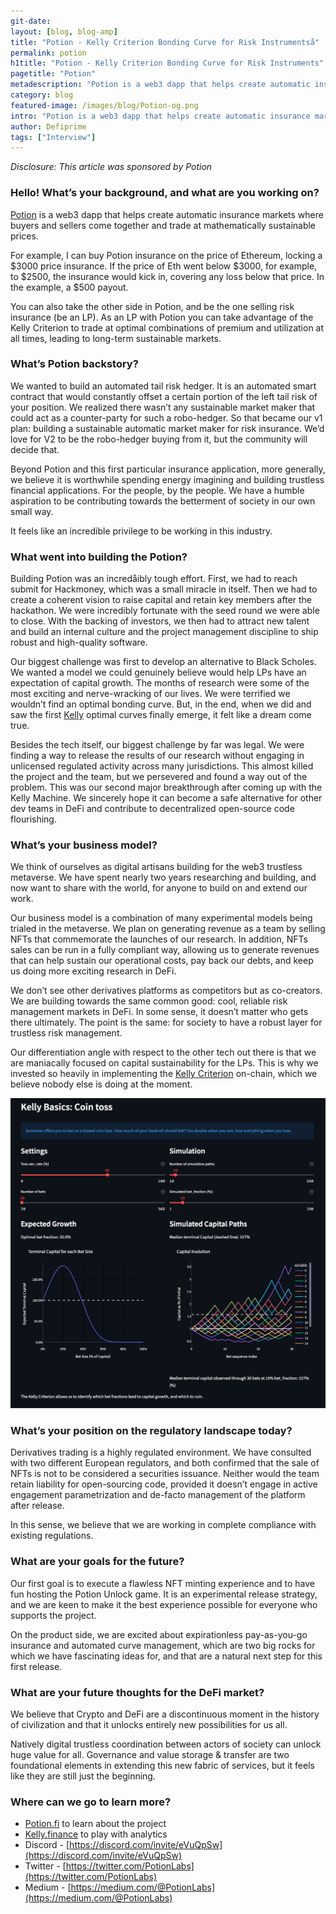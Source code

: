 ```yaml
---
git-date:
layout: [blog, blog-amp]
title: "Potion - Kelly Criterion Bonding Curve for Risk Instrumentså"
permalink: potion
h1title: "Potion - Kelly Criterion Bonding Curve for Risk Instruments"
pagetitle: "Potion"
metadescription: "Potion is a web3 dapp that helps create automatic insurance markets where buyers and sellers come together and trade at mathematically sustainable prices"
category: blog
featured-image: /images/blog/Potion-og.png
intro: "Potion is a web3 dapp that helps create automatic insurance markets where buyers and sellers come together and trade at mathematically sustainable prices"
author: Defiprime
tags: ["Interview"]
---
```


_Disclosure: This article was sponsored by Potion_

### Hello! What’s your background, and what are you working on?

[Potion](https://potion.fi/) is a web3 dapp that helps create automatic insurance markets where buyers and sellers come together and trade at mathematically sustainable prices.

For example, I can buy Potion insurance on the price of Ethereum, locking a $3000 price insurance. If the price of Eth went below $3000, for example, to $2500, the insurance would kick in, covering any loss below that price. In the example, a $500 payout.

You can also take the other side in Potion, and be the one selling risk insurance (be an LP). As an LP with Potion you can take advantage of the Kelly Criterion to trade at optimal combinations of premium and utilization at all times, leading to long-term sustainable markets.

### What’s Potion backstory?

We wanted to build an automated tail risk hedger. It is an automated smart contract that would constantly offset a certain portion of the left tail risk of your position. We realized there wasn’t any sustainable market maker that could act as a counter-party for such a robo-hedger. So that became our v1 plan: building a sustainable automatic market maker for risk insurance. We’d love for V2 to be the robo-hedger buying from it, but the community will decide that.

Beyond Potion and this first particular insurance application, more generally, we believe it is worthwhile spending energy imagining and building trustless financial applications. For the people, by the people. We have a humble aspiration to be contributing towards the betterment of society in our own small way.

It feels like an incredible privilege to be working in this industry.

### What went into building the Potion?

Building Potion was an incredåibly tough effort. First, we had to reach submit for Hackmoney, which was a small miracle in itself. Then we had to create a coherent vision to raise capital and retain key members after the hackathon. We were incredibly fortunate with the seed round we were able to close. With the backing of investors, we then had to attract new talent and build an internal culture and the project management discipline to ship robust and high-quality software.

Our biggest challenge was first to develop an alternative to Black Scholes. We wanted a model we could genuinely believe would help LPs have an expectation of capital growth. The months of research were some of the most exciting and nerve-wracking of our lives. We were terrified we wouldn’t find an optimal bonding curve. But, in the end, when we did and saw the first [Kelly](https://kelly.finance/) optimal curves finally emerge, it felt like a dream come true.

Besides the tech itself, our biggest challenge by far was legal. We were finding a way to release the results of our research without engaging in unlicensed regulated activity across many jurisdictions. This almost killed the project and the team, but we persevered and found a way out of the problem. This was our second major breakthrough after coming up with the Kelly Machine. We sincerely hope it can become a safe alternative for other dev teams in DeFi and contribute to decentralized open-source code flourishing.

### What’s your business model?

We think of ourselves as digital artisans building for the web3 trustless metaverse. We have spent nearly two years researching and building, and now want to share with the world, for anyone to build on and extend our work.

Our business model is a combination of many experimental models being trialed in the metaverse. We plan on generating revenue as a team by selling NFTs that commemorate the launches of our research. In addition, NFTs sales can be run in a fully compliant way, allowing us to generate revenues that can help sustain our operational costs, pay back our debts, and keep us doing more exciting research in DeFi.

We don’t see other derivatives platforms as competitors but as co-creators. We are building towards the same common good: cool, reliable risk management markets in DeFi. In some sense, it doesn’t matter who gets there ultimately. The point is the same: for society to have a robust layer for trustless risk management.

Our differentiation angle with respect to the other tech out there is that we are maniacally focused on capital sustainability for the LPs. This is why we invested so heavily in implementing the [Kelly Criterion](https://academy.kelly.finance/) on-chain, which we believe nobody else is doing at the moment.

![](/images/blog/KellyCriterionforOptionPricing.png)

### What’s your position on the regulatory landscape today?

Derivatives trading is a highly regulated environment. We have consulted with two different European regulators, and both confirmed that the sale of NFTs is not to be considered a securities issuance. Neither would the team retain liability for open-sourcing code, provided it doesn’t engage in active engagement parametrization and de-facto management of the platform after release.

In this sense, we believe that we are working in complete compliance with existing regulations.

### What are your goals for the future?

Our first goal is to execute a flawless NFT minting experience and to have fun hosting the Potion Unlock game. It is an experimental release strategy, and we are keen to make it the best experience possible for everyone who supports the project.

On the product side, we are excited about expirationless pay-as-you-go insurance and automated curve management, which are two big rocks for which we have fascinating ideas for, and that are a natural next step for this first release.

### What are your future thoughts for the DeFi market?

We believe that Crypto and DeFi are a discontinuous moment in the history of civilization and that it unlocks entirely new possibilities for us all.

Natively digital trustless coordination between actors of society can unlock huge value for all. Governance and value storage & transfer are two foundational elements in extending this new fabric of services, but it feels like they are still just the beginning.

### Where can we go to learn more?

- [Potion.fi](https://potion.fi/) to learn about the project
- [Kelly.finance](https://kelly.finance/) to play with analytics
- Discord - [https://discord.com/invite/eVuQpSw](https://discord.com/invite/eVuQpSw)
- Twitter - [https://twitter.com/PotionLabs](https://twitter.com/PotionLabs)
- Medium - [https://medium.com/@PotionLabs](https://medium.com/@PotionLabs)
